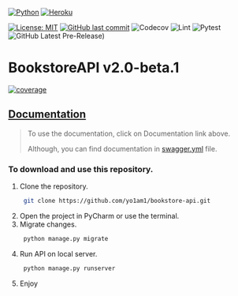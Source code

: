 [![Python](https://img.shields.io/badge/Python-14354C?style=for-the-badge&logo=python&logoColor=white)](https://www.python.org)
[![Heroku](https://img.shields.io/badge/Heroku-430098?style=for-the-badge&logo=heroku&logoColor=white)](https://cryptic-river-21647-7efe93940f14.herokuapp.com/api_v3)

[![License: MIT](https://img.shields.io/github/license/yo1am1/bookstoreAPI)](https://github.com/yo1am1/bookstoreAPI/blob/main/LICENSE)
[![GitHub last commit](https://img.shields.io/github/last-commit/yo1am1/bookstoreAPI)](https://github.com/yo1am1/bookstoreAPI/commits/main)
![Codecov](https://img.shields.io/codecov/c/github/yo1am1/bookstoreAPI?token=D8TONVLGHY)
![Lint](https://github.com/yo1am1/bookstoreAPI/actions/workflows/black.yaml/badge.svg?event=push)
![Pytest](https://github.com/yo1am1/bookstoreAPI/actions/workflows/test.yml/badge.svg?event=push)
![GitHub Latest Pre-Release)](https://img.shields.io/github/v/release/yo1am1/bookstoreAPI?include_prereleases&label=pre-release&logo=github)
<!-- ![GitHub Latest Release)](https://img.shields.io/github/v/release/yo1am1/bookstore-api?logo=github)
-->

# BookstoreAPI v2.0-beta.1

<a href="https://codecov.io/gh/yo1am1/bookstore-api" >  <img src="https://codecov.io/gh/yo1am1/bookstore-api/branch/main/graphs/tree.svg?token=D8TONVLGHY" alt="coverage"/>  </a>

## [Documentation](https://app.swaggerhub.com/apis-docs/BIGDIEBAM/book-shelf_social_experiment/2.0.0)

> To use the documentation, click on Documentation link above.
>
> Although, you can find documentation
> in [swagger.yml](https://github.com/yo1am1/bookstore-api/blob/homework_23/swagger.yml) file.

### To download and use this repository.

1. Clone the repository.
    ```bash
     git clone https://github.com/yo1am1/bookstore-api.git
    ```
2. Open the project in PyCharm or use the terminal.
3. Migrate changes.
    ```bash
     python manage.py migrate
    ```
4. Run API on local server.
    ```bash
     python manage.py runserver
    ```  
5. Enjoy
